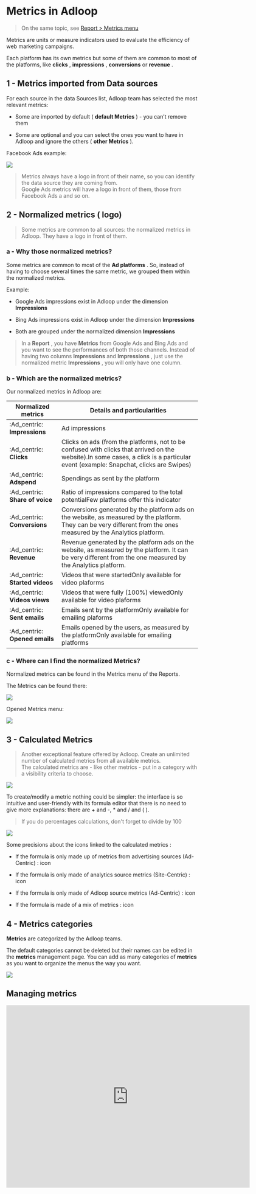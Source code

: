 # Metrics in Adloop

> On the same topic, see [Report > Metrics menu](III---Adloop-reports-system-📈.md)

Metrics are units or measure indicators used to evaluate the efficiency of web marketing campaigns. 

Each platform has its own metrics but some of them are common to most of the platforms, like  **clicks** ,  **impressions** ,  **conversions**  or  **revenue** . 


## 1 - Metrics imported from Data sources 
For each source in the data Sources list, Adloop team has selected the most relevant metrics:


* Some are imported by default ( **default Metrics** ) - you can’t remove them


* Some are optional and you can select the ones you want to have in Adloop and ignore the others ( **other Metrics** ).



Facebook Ads example: 

![](.gitbook/image-20231009-142224.png)

> Metrics always have a logo in front of their name, so you can identify the data source they are coming from.
\
Google Ads metrics will have a  logo in front of them, those from Facebook Ads a   and so on.


## 2 - Normalized metrics ( logo)
> Some metrics are common to all sources: the normalized metrics in Adloop. They have a  logo in front of them. 


### a - Why those normalized metrics? 
Some metrics are common to most of the  **Ad platforms** . So, instead of having to choose several times the same metric, we grouped them within the normalized metrics. 

Example:


* Google Ads impressions exist in Adloop under the dimension  **Impressions** 


* Bing Ads impressions exist in Adloop under the dimension  **Impressions** 


* Both are grouped under the normalized dimension  **Impressions** 



> In a  **Report** , you have  **Metrics**  from Google Ads and Bing Ads and you want to see the performances of both those channels. Instead of having two columns  **Impressions** and  **Impressions** , just use the normalized metric  **Impressions** , you will only have one column.


### b - Which are the normalized metrics? 
Our normalized metrics in Adloop are:



|  **Normalized metrics**  |  **Details and particularities**  | 
|  --- |  --- | 
|  :Ad_centric: **Impressions**  | Ad impressions  | 
|  :Ad_centric: **Clicks**  | Clicks on ads (from the platforms, not to be confused with clicks that arrived on the website).In some cases, a click is a particular event (example: Snapchat, clicks are Swipes) | 
|  :Ad_centric: **Adspend**  | Spendings as sent by the platform  | 
|  :Ad_centric: **Share of voice**  | Ratio of impressions compared to the total potentialFew platforms offer this indicator  | 
|  :Ad_centric: **Conversions**  | Conversions generated by the platform ads on the website, as measured by the platform. They can be very different from the ones measured by the Analytics platform.  | 
|  :Ad_centric: **Revenue**  | Revenue generated by the platform ads on the website, as measured by the platform. It can be very different from the one measured by the Analytics platform.  | 
|  :Ad_centric: **Started videos**  | Videos that were startedOnly available for video plaforms  | 
|  :Ad_centric: **Videos views**  | Videos that were fully (100%) viewedOnly available for video plaforms | 
|  :Ad_centric: **Sent emails**  | Emails sent by the platformOnly available for emailing plaforms  | 
|  :Ad_centric: **Opened emails**  | Emails opened by the users, as measured by the platformOnly available for emailing platforms | 


### c - Where can I find the normalized Metrics? 
Normalized metrics can be found in the Metrics menu of the Reports. 

The Metrics can be found there: 

![](.gitbook/image-20231009-142418.png)

Opened Metrics menu: 

![](.gitbook/image-20231009-142449.png)


## 3 - Calculated Metrics


> Another exceptional feature offered by Adloop. Create an unlimited number of calculated metrics from all available metrics.
\
The calculated metrics are - like other metrics - put in a category with a visibility criteria to choose.

![](.gitbook/image-20231009-142544.png)

To create/modify a metric nothing could be simpler: the interface is so intuitive and user-friendly with its formula editor that there is no need to give more explanations: there are + and -, \* and / and ( ). 

> If you do percentages calculations, don't forget to divide by 100

![](.gitbook/image-20231009-142928.png)

Some precisions about the icons linked to the calculated metrics :


* If the formula is only made up of metrics from advertising sources (Ad-Centric) : icon 


* If the formula is only made of analytics source metrics (Site-Centric) : icon 


* If the formula is only made of Adloop source metrics (Ad-Centric) : icon 


* If the formula is made of a mix of metrics : icon 

    
## 4 - Metrics categories
 **Metrics**  are categorized by the Adloop teams.

The default categories cannot be deleted but their names can be edited in the  **metrics**  management page. You can add as many categories of  **metrics**  as you want to organize the menus the way you want.

![](.gitbook/image-20231009-142959.png)

## Managing metrics

<iframe frameborder="0" width="640" height="480" src="https://www.youtube.com/embed/u0Wj3-Brd2w?rel=0" data-iframe-loaded="true" allowfullscreen="" scrolling="yes" allow="autoplay; encrypted-media; clipboard-write"></iframe>

